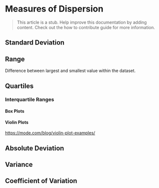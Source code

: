 # Measures of Dispersion

> This article is a stub. Help improve this documentation by adding content. Check out the how to contribute guide for more information. 

## Standard Deviation

## Range 

Difference between largest and smallest value within the dataset. 

## Quartiles

### Interquartile Ranges

#### Box Plots

#### Violin Plots

https://mode.com/blog/violin-plot-examples/

## Absolute Deviation

## Variance

## Coefficient of Variation

